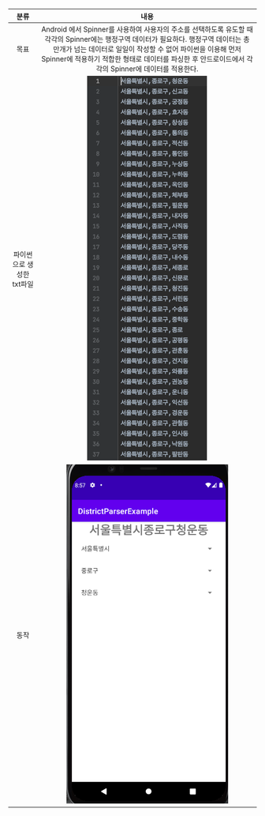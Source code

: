 ﻿|**분류**|**내용**|
| :-: | :-: |
|목표|Android 에서 Spinner를 사용하여 사용자의 주소를 선택하도록 유도할 때 각각의 Spinner에는 행정구역 데이터가 필요하다. 행정구역 데이터는 총 만개가 넘는 데이터로 일일이 작성할 수 없어 파이썬을 이용해 먼저 Spinner에 적용하기 적합한 형태로 데이터를 파싱한 후 안드로이드에서 각각의 Spinner에 데이터를 적용한다.|
|파이썬으로 생성한 txt파일|![](./images/pic2.png)|
|동작|![](./images/pic1.png)|

